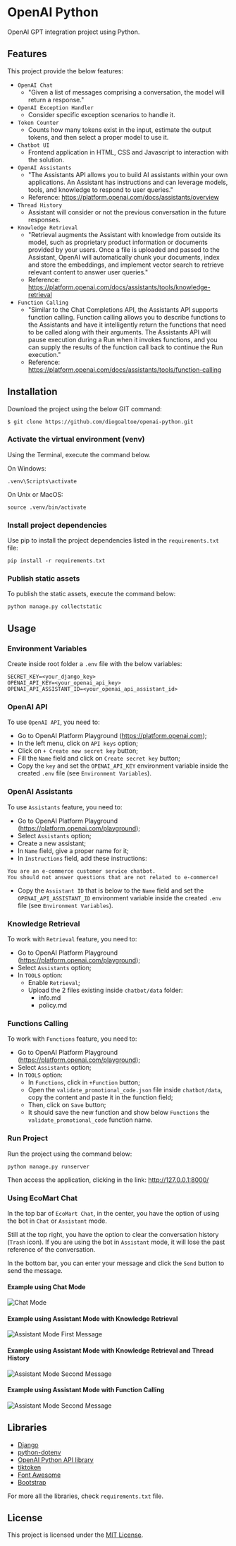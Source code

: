 # OpenAI Python

OpenAI GPT integration project using Python.


## Features

This project provide the below features:
- `OpenAI Chat`
  - "Given a list of messages comprising a conversation, the model will return a response."
- `OpenAI Exception Handler`
  - Consider specific exception scenarios to handle it. 
- `Token Counter`
  - Counts how many tokens exist in the input, estimate the output tokens, and then select a proper model to use it.
- `Chatbot UI`
  - Frontend application in HTML, CSS and Javascript to interaction with the solution.
- `OpenAI Assistants`
  - "The Assistants API allows you to build AI assistants within your own applications. An Assistant has instructions and can leverage models, tools, and knowledge to respond to user queries."
  - Reference: https://platform.openai.com/docs/assistants/overview
- `Thread History`
  - Assistant will consider or not the previous conversation in the future responses.
- `Knowledge Retrieval`
  - "Retrieval augments the Assistant with knowledge from outside its model, such as proprietary product information or documents provided by your users. Once a file is uploaded and passed to the Assistant, OpenAI will automatically chunk your documents, index and store the embeddings, and implement vector search to retrieve relevant content to answer user queries."
  - Reference: https://platform.openai.com/docs/assistants/tools/knowledge-retrieval
- `Function Calling`
  - "Similar to the Chat Completions API, the Assistants API supports function calling. Function calling allows you to describe functions to the Assistants and have it intelligently return the functions that need to be called along with their arguments. The Assistants API will pause execution during a Run when it invokes functions, and you can supply the results of the function call back to continue the Run execution."
  - Reference: https://platform.openai.com/docs/assistants/tools/function-calling

## Installation

Download the project using the below GIT command:
```
$ git clone https://github.com/diogoaltoe/openai-python.git
```

### Activate the virtual environment (venv)

Using the Terminal, execute the command below.

On Windows:
```
.venv\Scripts\activate
```

On Unix or MacOS:
```
source .venv/bin/activate
```

### Install project dependencies

Use pip to install the project dependencies listed in the `requirements.txt` file:
```
pip install -r requirements.txt
```

### Publish static assets

To publish the static assets, execute the command below:
```
python manage.py collectstatic 
```


## Usage

### Environment Variables

Create inside root folder a `.env` file with the below variables:
```
SECRET_KEY=<your_django_key>
OPENAI_API_KEY=<your_openai_api_key>
OPENAI_API_ASSISTANT_ID=<your_openai_api_assistant_id>
```

### OpenAI API

To use `OpenAI API`, you need to:
- Go to OpenAI Platform Playground (https://platform.openai.com);
- In the left menu, click on `API keys` option;
- Click on `+ Create new secret key` button;
- Fill the `Name` field and click on `Create secret key` button;
- Copy the `key` and set the `OPENAI_API_KEY` environment variable inside the created `.env` file (see `Environment Variables`).

### OpenAI Assistants

To use `Assistants` feature, you need to:
- Go to OpenAI Platform Playground (https://platform.openai.com/playground);
- Select `Assistants` option;
- Create a new assistant;
- In `Name` field, give a proper name for it;
- In `Instructions` field, add these instructions:
```
You are an e-commerce customer service chatbot.
You should not answer questions that are not related to e-commerce!
```
- Copy the `Assistant ID` that is below to the `Name` field and set the `OPENAI_API_ASSISTANT_ID` environment variable inside the created `.env` file (see `Environment Variables`).

### Knowledge Retrieval

To work with `Retrieval` feature, you need to:
- Go to OpenAI Platform Playground (https://platform.openai.com/playground);
- Select `Assistants` option;
- In `TOOLS` option:
  - Enable `Retrieval`;
  - Upload the 2 files existing inside `chatbot/data` folder:
    - info.md
    - policy.md

### Functions Calling

To work with `Functions` feature, you need to:
- Go to OpenAI Platform Playground (https://platform.openai.com/playground);
- Select `Assistants` option;
- In `TOOLS` option:
  - In `Functions`, click in `+Function` button;
  - Open the `validate_promotional_code.json` file inside `chatbot/data`, copy the content and paste it in the function field;
  - Then, click on `Save` button;
  - It should save the new function and show below `Functions` the `validate_promotional_code` function name.

### Run Project

Run the project using the command below:
```
python manage.py runserver
```

Then access the application, clicking in the link: http://127.0.0.1:8000/

### Using EcoMart Chat

In the top bar of `EcoMart Chat`, in the center, you have the option of using the bot in `Chat` or `Assistant` mode.

Still at the top right, you have the option to clear the conversation history (`Trash` icon). If you are using the bot in `Assistant` mode, it will lose the past reference of the conversation.

In the bottom bar, you can enter your message and click the `Send` button to send the message.

#### Example using Chat Mode
![Chat Mode](docs/chat.png)

#### Example using Assistant Mode with Knowledge Retrieval
![Assistant Mode First Message](docs/assistant-retrieval.png)

#### Example using Assistant Mode with Knowledge Retrieval and Thread History
![Assistant Mode Second Message](docs/assistant-thread-history.png)

#### Example using Assistant Mode with Function Calling 
![Assistant Mode Second Message](docs/assistant-function-calling.png)

## Libraries

- [Django](https://www.djangoproject.com/)
- [python-dotenv](https://pypi.org/project/python-dotenv/)
- [OpenAI Python API library](https://pypi.org/project/openai/)
- [tiktoken](https://pypi.org/project/tiktoken/)
- [Font Awesome](https://fontawesome.com/)
- [Bootstrap](https://getbootstrap.com/)

For more all the libraries, check `requirements.txt` file.

## License

This project is licensed under the [MIT License](https://opensource.org/licenses/MIT).
